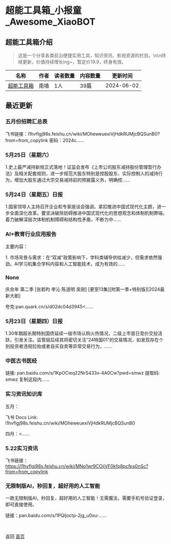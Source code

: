# 超能工具箱_小报童_Awesome_XiaoBOT

## 超能工具箱介绍
> 这是一个分享各类前沿便捷实用工具，知识资讯、影视资源的栏目。\n\n持续更新，价值持续增长ing~，暂定价19.9，终身有效。  
  


|名称|作者|读者数量|内容数量|更新时间|
|---|---|---|---|---|
|[超能工具箱](https://xiaobot.net/p/nq20240511?refer=9c3f1c95-a052-465a-9902-f6d75080262a)|南墙|1人|39篇|2024-06-02|

## 最近更新
### 五月份招聘汇总表

飞书链接：l1hvflgj98s.feishu.cn/wiki/MOheweuexiVjHdkRUMjcBQSunB0?from=from_copylink
密码：2024c......

### 5月25日（星期六）

1.史上最严减持新规正式落地！证监会发布《上市公司股东减持股份管理暂行办法》及相关配套规则，进一步规范大股东特别是控股股东、实际控制人的减持行为，增加大股东通过大宗交易减持前的预披露义务，明确控......

### 5月24日（星期五）日报

1.国家领导人主持召开企业和专家座谈会强调，紧扣推进中国式现代化主题，进一步全面深化改革。要坚决破除妨碍推进中国式现代化的思想观念和体制机制弊端，着力破解深层次体制机制障碍和结构性矛盾，不断为中......

### AI+教育行业应用报告

主要内容：

1\. 市场背景与需求：在“双减”政策影响下，学科类辅导供给减少，但需求依然强劲。AI学习机集合学科内容和人工智能技术，成为有效的......

### None

庆余年 第二季 [张若昀 李沁 陈道明 吴刚] [更至13集][附第一季+特别版][2024最新大剧]

夸克:pan.quark.cn/s/d02dc04d3945<......

### 5月23日（星期四）日报

1.30年期超长期特别国债延续一级市场认购火热情况，二级上市首日竞价交投活跃，引发关注。监管层后续其将密切关注“24特国01”的交易情况，如发现存在个别投资者违规拉抬或者自买自卖等异常交易行为，......

### 中医古书医经

链接: pan.baidu.com/s/1KpOCieq22NrS433x-4A0Cw?pwd=smwz 提取码: smwz 复制这段内......

### 实习资讯知识库

五月：

飞书 Docs Link: l1hvflgj98s.feishu.cn/wiki/MOheweuexiVjHdkRUMjcBQSunB0

四月：<......

### 5.22实习资讯

飞书链接：https://l1hvflgj98s.feishu.cn/wiki/MNq1wr9COijVF0kfp8pcfps0nSc?from=from_copylink

### 无限制版AI，秒回复，超好用的人工智能

一款无限制版AI，秒回复，超好用的人工智能！无需魔法，需要手机号验证登录，即可直接使用。

链接：pan.baidu.com/s/1PQljoctp-2jg_u0xu-......


<a href="https://github.com/Reno9527/awesome-xiaobot" style="color: white; text-decoration: none;">awesome-xiaobot</a>

返回 [首页](../README.md)
